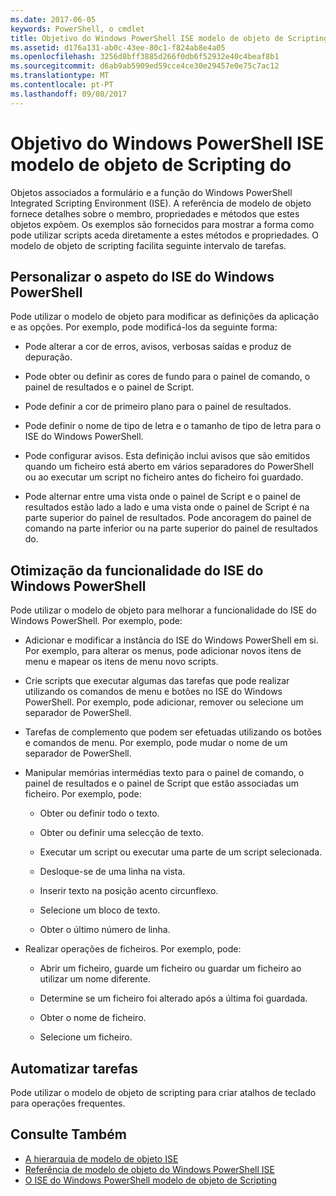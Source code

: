 ```yaml
---
ms.date: 2017-06-05
keywords: PowerShell, o cmdlet
title: Objetivo do Windows PowerShell ISE modelo de objeto de Scripting do
ms.assetid: d176a131-ab0c-43ee-80c1-f824ab8e4a05
ms.openlocfilehash: 3256d8bff3885d266f0db6f52932e40c4beaf8b1
ms.sourcegitcommit: d6ab9ab5909ed59cce4ce30e29457e0e75c7ac12
ms.translationtype: MT
ms.contentlocale: pt-PT
ms.lasthandoff: 09/08/2017
---
```

# <a name="purpose-of-the-windows-powershell-ise-scripting-object-model"></a>Objetivo do Windows PowerShell ISE modelo de objeto de Scripting do
  Objetos associados a formulário e a função do Windows PowerShell Integrated Scripting Environment (ISE). A referência de modelo de objeto fornece detalhes sobre o membro, propriedades e métodos que estes objetos expõem. Os exemplos são fornecidos para mostrar a forma como pode utilizar scripts aceda diretamente a estes métodos e propriedades. O modelo de objeto de scripting facilita seguinte intervalo de tarefas.

## <a name="customizing-the-appearance-of-windows-powershell-ise"></a>Personalizar o aspeto do ISE do Windows PowerShell
 Pode utilizar o modelo de objeto para modificar as definições da aplicação e as opções. Por exemplo, pode modificá-los da seguinte forma:

- Pode alterar a cor de erros, avisos, verbosas saídas e produz de depuração.

- Pode obter ou definir as cores de fundo para o painel de comando, o painel de resultados e o painel de Script.

- Pode definir a cor de primeiro plano para o painel de resultados.

- Pode definir o nome de tipo de letra e o tamanho de tipo de letra para o ISE do Windows PowerShell.

- Pode configurar avisos. Esta definição inclui avisos que são emitidos quando um ficheiro está aberto em vários separadores do PowerShell ou ao executar um script no ficheiro antes do ficheiro foi guardado.

- Pode alternar entre uma vista onde o painel de Script e o painel de resultados estão lado a lado e uma vista onde o painel de Script é na parte superior do painel de resultados. Pode ancoragem do painel de comando na parte inferior ou na parte superior do painel de resultados do.

## <a name="enhancing-the-functionality-of-windows-powershell-ise"></a>Otimização da funcionalidade do ISE do Windows PowerShell
 Pode utilizar o modelo de objeto para melhorar a funcionalidade do ISE do Windows PowerShell. Por exemplo, pode:

- Adicionar e modificar a instância do ISE do Windows PowerShell em si. Por exemplo, para alterar os menus, pode adicionar novos itens de menu e mapear os itens de menu novo scripts.

- Crie scripts que executar algumas das tarefas que pode realizar utilizando os comandos de menu e botões no ISE do Windows PowerShell. Por exemplo, pode adicionar, remover ou selecione um separador de PowerShell.

- Tarefas de complemento que podem ser efetuadas utilizando os botões e comandos de menu. Por exemplo, pode mudar o nome de um separador de PowerShell.

- Manipular memórias intermédias texto para o painel de comando, o painel de resultados e o painel de Script que estão associadas um ficheiro. Por exemplo, pode:

    -   Obter ou definir todo o texto.

    -   Obter ou definir uma selecção de texto.

    -   Executar um script ou executar uma parte de um script selecionada.

    -   Desloque-se de uma linha na vista.

    -   Inserir texto na posição acento circunflexo.

    -   Selecione um bloco de texto.

    -   Obter o último número de linha.

- Realizar operações de ficheiros. Por exemplo, pode:

    -   Abrir um ficheiro, guarde um ficheiro ou guardar um ficheiro ao utilizar um nome diferente.

    -   Determine se um ficheiro foi alterado após a última foi guardada.

    -   Obter o nome de ficheiro.

    -   Selecione um ficheiro.

## <a name="automating-tasks"></a>Automatizar tarefas
 Pode utilizar o modelo de objeto de scripting para criar atalhos de teclado para operações frequentes.

## <a name="see-also"></a>Consulte Também
- [A hierarquia de modelo de objeto ISE](The-ISE-Object-Model-Hierarchy.md) 
- [Referência de modelo de objeto do Windows PowerShell ISE](Windows-PowerShell-ISE-Object-Model-Reference.md) 
- [O ISE do Windows PowerShell modelo de objeto de Scripting](The-Windows-PowerShell-ISE-Scripting-Object-Model.md)

  
